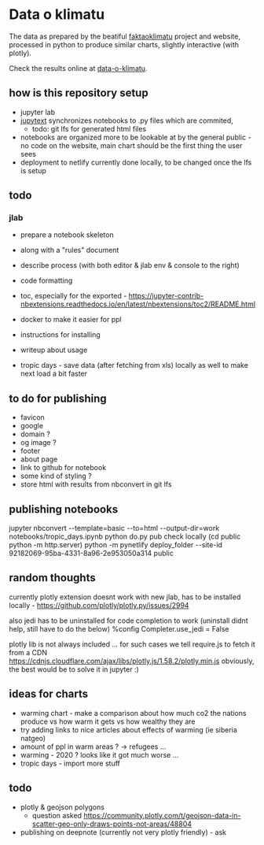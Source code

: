# Data o klimatu
The data as prepared by the beatiful [faktaoklimatu](https://faktaoklimatu.cz/) project and website, processed in python to produce similar charts, slightly interactive (with plotly). 

Check the results online at [data-o-klimatu](https://data-o-klimatu.netlify.app/).

## how is this repository setup
- jupyter lab
- [jupytext](https://jupytext.readthedocs.io/en/latest/index.html) synchronizes notebooks to .py files which are commited, 
  - todo: git lfs for generated html files
- notebooks are organized more to be lookable at by the general public - no code on the website, main chart should be the first thing the user sees 
- deployment to netlify currently done locally, to be changed once the lfs is setup

## todo
### jlab
- prepare a notebook skeleton
 - along with a "rules" document
 - describe process (with both editor & jlab env & console to the right)
- code formatting
- toc, especially for the exported - https://jupyter-contrib-nbextensions.readthedocs.io/en/latest/nbextensions/toc2/README.html
- docker to make it easier for ppl

- instructions for installing
- writeup about usage

- tropic days - save data (after fetching from xls) locally as well to make next load a bit faster 

## to do for publishing
- favicon
- google
- domain ?
- og image ?
- footer
- about page
- link to github for notebook
- some kind of styling ?
- store html with results from nbconvert in git lfs  

## publishing notebooks
jupyter nbconvert --template=basic --to=html --output-dir=work  notebooks/tropic_days.ipynb
python do.py pub
check locally (cd public python -m http.server)
python -m pynetlify deploy_folder --site-id 92182069-95ba-4331-8a96-2e953050a314 public

## random thoughts
currently plotly extension doesnt work with new jlab, has to be installed locally - https://github.com/plotly/plotly.py/issues/2994

also jedi has to be uninstalled for code completion to work (uninstall didnt help, still have to do the below)
%config Completer.use_jedi = False

plotly lib is not always included ... for such cases we tell require.js to fetch it from a CDN
https://cdnjs.cloudflare.com/ajax/libs/plotly.js/1.58.2/plotly.min.js
obviously, the best would be to solve it in jupyter :)


## ideas for charts
- warming chart - make a comparison about how much co2 the nations produce vs how warm it gets vs how wealthy they are
- try adding links to nice articles about effects of warming (ie siberia natgeo)
- amount of ppl in warm areas ? -> refugees ...
- warming - 2020 ? looks like it got much worse ...
- tropic days - import more stuff

## todo
- plotly & geojson polygons 
  - question asked https://community.plotly.com/t/geojson-data-in-scatter-geo-only-draws-points-not-areas/48804
- publishing on deepnote (currently not very plotly friendly) - ask